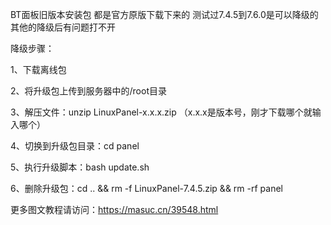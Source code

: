 BT面板旧版本安装包
都是官方原版下载下来的
测试过7.4.5到7.6.0是可以降级的其他的降级后有问题打不开

降级步骤：

1、下载离线包

2、将升级包上传到服务器中的/root目录

3、解压文件：unzip LinuxPanel-x.x.x.zip （x.x.x是版本号，刚才下载哪个就输入哪个）

4、切换到升级包目录：cd panel

5、执行升级脚本：bash update.sh

6、删除升级包：cd .. && rm -f LinuxPanel-7.4.5.zip && rm -rf panel

更多图文教程请访问：https://masuc.cn/39548.html
